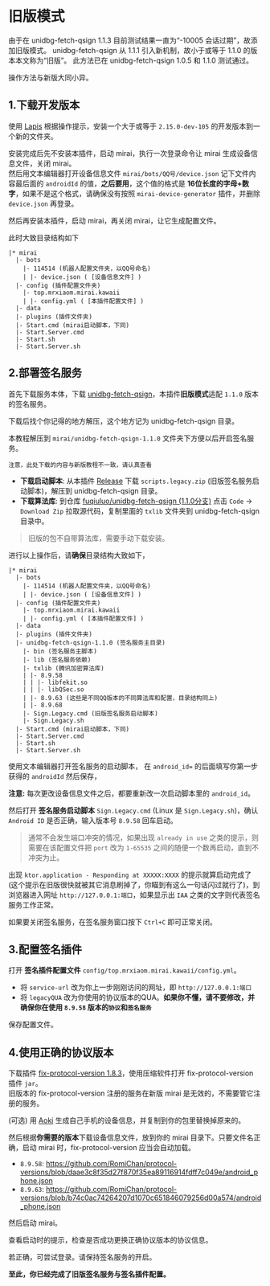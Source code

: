 # 旧版模式

由于在 unidbg-fetch-qsign 1.1.3 目前测试结果一直为“-10005 会话过期”，故添加旧版模式。
unidbg-fetch-qsign 从 1.1.1 引入新机制，故小于或等于 1.1.0 的版本本文称为“旧版”。
此方法已在 unidbg-fetch-qsign 1.0.5 和 1.1.0 测试通过。

操作方法与新版大同小异。

## 1.下载开发版本


使用 [Lapis](https://mirai.mamoe.net/topic/2333) 根据操作提示，安装一个大于或等于 `2.15.0-dev-105` 的开发版本到一个新的文件夹。  

安装完成后先不安装本插件，启动 mirai，执行一次登录命令让 mirai 生成设备信息文件，关闭 mirai。  
然后用文本编辑器打开设备信息文件 `mirai/bots/QQ号/device.json`
记下文件内容最后面的 `androidId` 的值，**之后要用**，这个值的格式是 **16位长度的字母+数字**，如果不是这个格式，请确保没有按照 `mirai-device-generator` 插件，并删除 `device.json` 再登录。

然后再安装本插件，启动 mirai，再关闭 mirai，让它生成配置文件。

此时大致目录结构如下
```
|* mirai
  |- bots
    |- 114514 (机器人配置文件夹，以QQ号命名)
    | |- device.json ( [设备信息文件] )
  |- config (插件配置文件夹)
    |- top.mrxiaom.mirai.kawaii
    | |- config.yml ( [本插件配置文件] )
  |- data
  |- plugins (插件文件夹)
  |- Start.cmd (mirai启动脚本，下同)
  |- Start.Server.cmd
  |- Start.sh
  |- Start.Server.sh
```

## 2.部署签名服务

首先下载服务本体，下载 [unidbg-fetch-qsign](https://github.com/fuqiuluo/unidbg-fetch-qsign/releases)，本插件**旧版模式**适配 `1.1.0` 版本的签名服务。

下载后找个你记得的地方解压，这个地方记为 unidbg-fetch-qsign 目录。

本教程解压到 `mirai/unidbg-fetch-qsign-1.1.0` 文件夹下方便以后开启签名服务。

`注意，此处下载的内容与新版教程不一致，请认真查看`

* **下载启动脚本**: 从本插件 [Release](https://github.com/MrXiaoM/KawaiiMiku/releases) 下载 `scripts.legacy.zip` (旧版签名服务启动脚本)，解压到 unidbg-fetch-qsign 目录。
* **下载算法库**: 到仓库 [fuqiuluo/unidbg-fetch-qsign (1.1.0分支)](https://github.com/fuqiuluo/unidbg-fetch-qsign/tree/1.1.0) 点击 `Code` -> `Download Zip` 拉取源代码，复制里面的 `txlib` 文件夹到 unidbg-fetch-qsign 目录中。

> 旧版的包不自带算法库，需要手动下载安装。

进行以上操作后，请**确保**目录结构大致如下，
```
|* mirai
  |- bots
    |- 114514 (机器人配置文件夹，以QQ号命名)
    | |- device.json ( [设备信息文件] )
  |- config (插件配置文件夹)
    |- top.mrxiaom.mirai.kawaii
    | |- config.yml ( [本插件配置文件] )
  |- data
  |- plugins (插件文件夹)
  |- unidbg-fetch-qsign-1.1.0 (签名服务主目录)
    |- bin (签名服务主脚本)
    |- lib (签名服务依赖)
    |- txlib (腾讯加密算法库)
    | |- 8.9.58
    | | |- libfekit.so
    | | |- libQSec.so
    | |- 8.9.63 (这些是不同QQ版本的不同算法库和配置，目录结构同上)
    | |- 8.9.68
    |- Sign.Legacy.cmd (旧版签名服务启动脚本)
    |- Sign.Legacy.sh
  |- Start.cmd (mirai启动脚本，下同)
  |- Start.Server.cmd
  |- Start.sh
  |- Start.Server.sh
```

使用文本编辑器打开签名服务的启动脚本，
在 `android_id=` 的后面填写你第一步获得的 `androidId` 然后保存，

**注意:** 每次更改设备信息文件之后，都要重新改一次启动脚本里的 `android_id`。

然后打开 **签名服务启动脚本** `Sign.Legacy.cmd` (Linux 是 `Sign.Legacy.sh`)，确认 `Android ID` 是否正确，输入版本号 `8.9.58` 回车启动。

> 通常不会发生端口冲突的情况，如果出现 `already in use` 之类的提示，则需要在该配置文件把 `port` 改为 `1-65535` 之间的随便一个数再启动，直到不冲突为止。

出现 `ktor.application - Responding at XXXXX:XXXX` 的提示就算启动完成了 (这个提示在旧版很快就被其它消息刷掉了，你瞄到有这么一句话闪过就行了)，到浏览器进入网址 `http://127.0.0.1:端口`，如果显示出 `IAA` 之类的文字则代表签名服务工作正常。

如果要关闭签名服务，在签名服务窗口按下 `Ctrl+C` 即可正常关闭。

## 3.配置签名插件

打开 **签名插件配置文件** `config/top.mrxiaom.mirai.kawaii/config.yml`。
* 将 `service-url` 改为你上一步刚刚访问的网址，即 `http://127.0.0.1:端口`
* 将 `legacyQUA` 改为你使用的协议版本的QUA。**如果你不懂，请不要修改，并确保你在使用 `8.9.58` 版本的`协议`和`签名服务`**

保存配置文件。


## 4.使用正确的协议版本

下载插件 [fix-protocol-version 1.8.3](https://github.com/cssxsh/fix-protocol-version/releases/tag/v1.8.3)，使用压缩软件打开 fix-protocol-version 插件 `jar`。  
旧版本的 fix-protocol-version 注册的服务在新版 mirai 是无效的，不需要管它注册的服务。

(可选) 用 [Aoki](https://github.com/MrXiaoM/Aoki) 生成自己手机的设备信息，并复制到你的包里替换掉原来的。

然后根据**你需要的版本**下载设备信息文件，放到你的 mirai 目录下。只要文件名正确，启动 mirai 时，fix-protocol-version 应当会自动加载。
* `8.9.58`: https://github.com/RomiChan/protocol-versions/blob/daae3c8f35d27f870f35ea89116914fdff7c049e/android_phone.json
* `8.9.63`: https://github.com/RomiChan/protocol-versions/blob/b74c0ac74264207d1070c651846079256d00a574/android_phone.json

然后启动 mirai。

查看启动时的提示，检查是否成功更换正确协议版本的协议信息。

若正确，可尝试登录。请保持签名服务的开启。

**至此，你已经完成了旧版签名服务与签名插件配置。**
